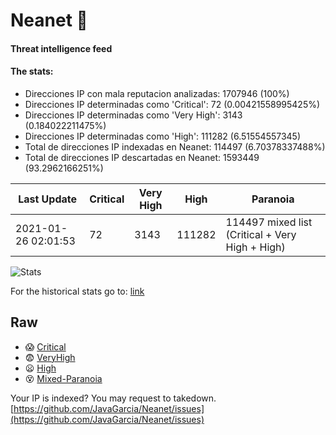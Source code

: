# Neanet :hocho:
#### Threat intelligence feed
#### The stats:

- Direcciones IP con mala reputacion analizadas: 1707946 (100%)
- Direcciones IP determinadas como 'Critical':  72 (0.00421558995425%)
- Direcciones IP determinadas como 'Very High':  3143 (0.184022211475%)
- Direcciones IP determinadas como 'High':  111282 (6.51554557345)
- Total de direcciones IP indexadas en Neanet:  114497 (6.70378337488%)
- Total de direcciones IP descartadas en Neanet:  1593449 (93.2962166251%)

| Last Update | Critical | Very High | High | Paranoia |
| --- | --- | --- | --- | --- |
| 2021-01-26 02:01:53 | 72 | 3143 | 111282 | 114497 mixed list (Critical + Very High + High)|

![Stats](https://docs.google.com/spreadsheets/d/e/2PACX-1vSnaNMIXVabIpDJjufMlzH7poXnshF3mgd8Is1g9ytUEzVsP5my4Trn8f-xkoLLQ38xpL3HtmUexLo6/pubchart?oid=501124687&format=image)

For the historical stats go to: [link](/stats.csv)
## Raw
- :scream: [Critical](https://raw.githubusercontent.com/JavaGarcia/Neanet/master/blacklists/neanet_critical.txt)
- :fearful: [VeryHigh](https://raw.githubusercontent.com/JavaGarcia/Neanet/master/blacklists/neanet_veryHigh.txtt)
- :frowning: [High](https://raw.githubusercontent.com/JavaGarcia/Neanet/master/blacklists/neanet_high.txt)
- :dizzy_face: [Mixed-Paranoia](https://raw.githubusercontent.com/JavaGarcia/Neanet/master/blacklists/neanet_all.txt)


Your IP is indexed? You may request to takedown. [https://github.com/JavaGarcia/Neanet/issues](https://github.com/JavaGarcia/Neanet/issues)























































































































































































































































































































































































































































































































































































































































































































































































































































































































































































































































































































































































































































































































































































































































































































































































































































































































































































































































































































































































































































































































































































































































































































































































































































































































































































































































































































































































































































































































































































































































































































































































































































































































































































































































































































































































































































































































































































































































































































